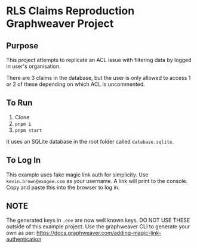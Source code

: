 # RLS Claims Reproduction Graphweaver Project

## Purpose

This project attempts to replicate an ACL issue with filtering data by logged in user's organisation.

There are 3 claims in the database, but the user is only allowed to access 1 or 2 of these depending on which ACL is uncommented.

## To Run

1. Clone
2. `pnpm i`
3. `pnpm start`

It uses an SQLite database in the root folder called `database.sqlite`.

## To Log In

This example uses fake magic link auth for simplicity. Use `kevin.brown@exogee.com` as your username. A link will print to the console. Copy and paste this into the browser to log in.

## NOTE

The generated keys in `.env` are now well known keys. DO NOT USE THESE outside of this example project. Use the graphweaver CLI to generate your own as per: https://docs.graphweaver.com/adding-magic-link-authentication
